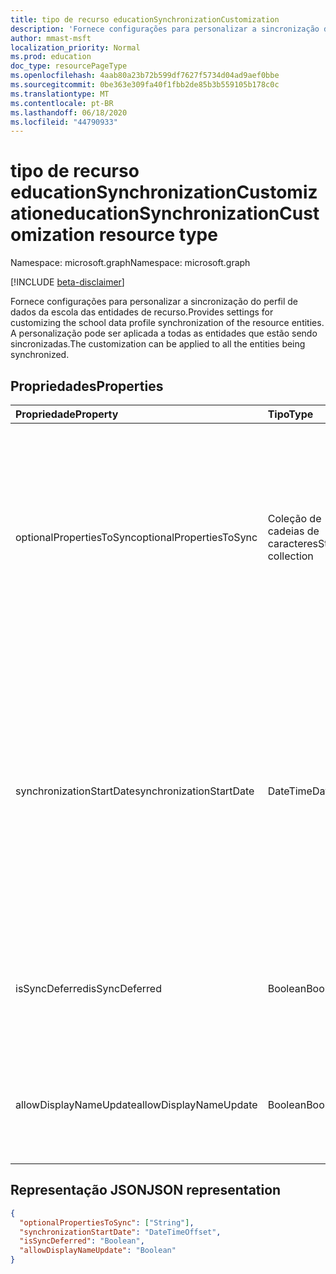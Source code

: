 ```yaml
---
title: tipo de recurso educationSynchronizationCustomization
description: 'Fornece configurações para personalizar a sincronização do perfil de dados da escola das entidades de recurso. A personalização pode ser aplicada a todas as entidades que estão sendo sincronizadas. '
author: mmast-msft
localization_priority: Normal
ms.prod: education
doc_type: resourcePageType
ms.openlocfilehash: 4aab80a23b72b599df7627f5734d04ad9aef0bbe
ms.sourcegitcommit: 0be363e309fa40f1fbb2de85b3b559105b178c0c
ms.translationtype: MT
ms.contentlocale: pt-BR
ms.lasthandoff: 06/18/2020
ms.locfileid: "44790933"
---
```

# <a name="educationsynchronizationcustomization-resource-type"></a><span data-ttu-id="9bea4-104">tipo de recurso educationSynchronizationCustomization</span><span class="sxs-lookup"><span data-stu-id="9bea4-104">educationSynchronizationCustomization resource type</span></span>

<span data-ttu-id="9bea4-105">Namespace: microsoft.graph</span><span class="sxs-lookup"><span data-stu-id="9bea4-105">Namespace: microsoft.graph</span></span>

[!INCLUDE [beta-disclaimer](../../includes/beta-disclaimer.md)]

<span data-ttu-id="9bea4-106">Fornece configurações para personalizar a sincronização do perfil de dados da escola das entidades de recurso.</span><span class="sxs-lookup"><span data-stu-id="9bea4-106">Provides settings for customizing the school data profile synchronization of the resource entities.</span></span> <span data-ttu-id="9bea4-107">A personalização pode ser aplicada a todas as entidades que estão sendo sincronizadas.</span><span class="sxs-lookup"><span data-stu-id="9bea4-107">The customization can be applied to all the entities being synchronized.</span></span>

## <a name="properties"></a><span data-ttu-id="9bea4-108">Propriedades</span><span class="sxs-lookup"><span data-stu-id="9bea4-108">Properties</span></span>

| <span data-ttu-id="9bea4-109">Propriedade</span><span class="sxs-lookup"><span data-stu-id="9bea4-109">Property</span></span>                 | <span data-ttu-id="9bea4-110">Tipo</span><span class="sxs-lookup"><span data-stu-id="9bea4-110">Type</span></span>              | <span data-ttu-id="9bea4-111">Descrição</span><span class="sxs-lookup"><span data-stu-id="9bea4-111">Description</span></span>                                                                                                                                                                                                            |
| :----------------------- | :---------------- | :--------------------------------------------------------------------------------------------------------------------------------------------------------------------------------------------------------------------- |
| <span data-ttu-id="9bea4-112">optionalPropertiesToSync</span><span class="sxs-lookup"><span data-stu-id="9bea4-112">optionalPropertiesToSync</span></span> | <span data-ttu-id="9bea4-113">Coleção de cadeias de caracteres</span><span class="sxs-lookup"><span data-stu-id="9bea4-113">String collection</span></span> | <span data-ttu-id="9bea4-114">A coleção de nomes de propriedade a serem sincronizados. Se definido como nulo, todas as propriedades serão sincronizadas.</span><span class="sxs-lookup"><span data-stu-id="9bea4-114">The collection of property names to sync. If set to null, all properties will be synchronized.</span></span> <span data-ttu-id="9bea4-115">**Não se aplica a registradoras ou listas de professores do aluno**</span><span class="sxs-lookup"><span data-stu-id="9bea4-115">**Does not apply to Student Enrollments or Teacher Rosters**</span></span>                                                            |
| <span data-ttu-id="9bea4-116">synchronizationStartDate</span><span class="sxs-lookup"><span data-stu-id="9bea4-116">synchronizationStartDate</span></span> | <span data-ttu-id="9bea4-117">DateTime</span><span class="sxs-lookup"><span data-stu-id="9bea4-117">DateTime</span></span>          | <span data-ttu-id="9bea4-118">A data em que a sincronização deve ser iniciada.</span><span class="sxs-lookup"><span data-stu-id="9bea4-118">The date that the synchronization should start.</span></span> <span data-ttu-id="9bea4-119">Esse valor deve ser definido para uma data futura.</span><span class="sxs-lookup"><span data-stu-id="9bea4-119">This value should be set to a future date.</span></span> <span data-ttu-id="9bea4-120">Se definido como nulo, o recurso será sincronizado quando a configuração do perfil for concluída.</span><span class="sxs-lookup"><span data-stu-id="9bea4-120">If set to null, the resource will be synchronized when the profile setup completes.</span></span> <span data-ttu-id="9bea4-121">**Aplica-se apenas às registradoras de alunos**</span><span class="sxs-lookup"><span data-stu-id="9bea4-121">**Only applies to Student Enrollments**</span></span> |
| <span data-ttu-id="9bea4-122">isSyncDeferred</span><span class="sxs-lookup"><span data-stu-id="9bea4-122">isSyncDeferred</span></span>           | <span data-ttu-id="9bea4-123">Boolean</span><span class="sxs-lookup"><span data-stu-id="9bea4-123">Boolean</span></span>           | <span data-ttu-id="9bea4-124">Indica se a sincronização da entidade pai será adiada para uma data posterior.</span><span class="sxs-lookup"><span data-stu-id="9bea4-124">Indicates whether synchronization of the parent entity is deferred to a later date.</span></span>                                                                                                                                    |
| <span data-ttu-id="9bea4-125">allowDisplayNameUpdate</span><span class="sxs-lookup"><span data-stu-id="9bea4-125">allowDisplayNameUpdate</span></span>   | <span data-ttu-id="9bea4-126">Boolean</span><span class="sxs-lookup"><span data-stu-id="9bea4-126">Boolean</span></span>           | <span data-ttu-id="9bea4-127">Indica se o nome de exibição do recurso pode ser substituído pela sincronização.</span><span class="sxs-lookup"><span data-stu-id="9bea4-127">Indicates whether the display name of the resource can be overwritten by the sync.</span></span>                                                                                                                                     |

## <a name="json-representation"></a><span data-ttu-id="9bea4-128">Representação JSON</span><span class="sxs-lookup"><span data-stu-id="9bea4-128">JSON representation</span></span>

<!-- {
  "blockType": "resource",
  "optionalProperties": [

  ],
  "@odata.type": "microsoft.graph.educationSynchronizationCustomization"
}-->

```json
{
  "optionalPropertiesToSync": ["String"],
  "synchronizationStartDate": "DateTimeOffset",
  "isSyncDeferred": "Boolean",
  "allowDisplayNameUpdate": "Boolean"
}
```
